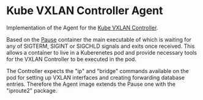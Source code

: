 # Kube VXLAN Controller Agent

Implementation of the Agent for the [Kube VXLAN Controller].

Based on the [Pause] container the main executable of which is waiting for any
of SIGTERM, SIGINT or SIGCHLD signals and exits once received. This allows a
container to live in a Kuberenetes pod and provide necessary tools for the
VXLAN Controller to be executed in the pod.

The Controller expects the "ip" and "bridge" commands available on the pod for
setting up VXLAN interfaces and creating forwarding database entries. Therefore
the Agent image extends the Pause one with the "iproute2" package.

<!-- Links -->

[Kube VXLAN Controller]: https://gitlab.tpip.net/aalferov/kube-vxlan-controller
[Pause]: https://gitlab.tpip.net/aalferov/pause
